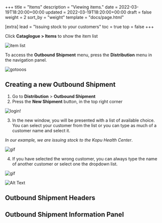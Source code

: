 +++
title = "Items"
description = "Viewing items."
date = 2022-03-19T18:20:00+00:00
updated = 2022-03-19T18:20:00+00:00
draft = false
weight = 2
sort_by = "weight"
template = "docs/page.html"

[extra]
lead = "Issuing stock to your customers"
toc = true
top = false
+++

Click **Cataglogue > Items** to show the item list

![item list](/docs/catalogue/item_menu.png)


To access the **Outbound Shipment** menu, press the **Distribution** menu in the navigation panel. 

![gotooos](/docs/gotoos2.png)

## Creating a new Outbound Shipment

1. Go to **Distribution** > **Outbound Shipment**
2. Press the **New Shipment** button, in the top right corner

![login!](/docs/clicknewshipment.png)


3. In the new window, you will be presented with a list of available choice. You can select your customer from the list or you can type as much of a customer name and select it. 

*In our example, we are issuing stock to the Kopu Health Center*. 

![gif](/docs/os_select_customer.gif)


4.  If you have selected the wrong customer, you can always type the name of another customer or select one the dropdown list.  


![gif](/docs/os_change_customer.gif)



![Alt Text](https://media.giphy.com/media/vFKqnCdLPNOKc/giphy.gif)

## Outbound Shipment Headers



## Outbound Shipment Information Panel





